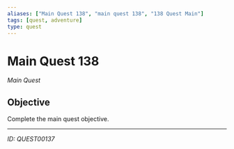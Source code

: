 ```yaml
---
aliases: ["Main Quest 138", "main quest 138", "138 Quest Main"]
tags: [quest, adventure]
type: quest
---
```


# Main Quest 138

*Main Quest*

## Objective
Complete the main quest objective.

---
*ID: QUEST00137*